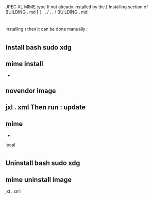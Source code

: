 #
#
JPEG
XL
MIME
type
If
not
already
installed
by
the
[
Installing
section
of
BUILDING
.
md
]
(
.
.
/
.
.
/
BUILDING
.
md
#
installing
)
then
it
can
be
done
manually
:
#
#
#
Install
bash
sudo
xdg
-
mime
install
-
-
novendor
image
-
jxl
.
xml
Then
run
:
update
-
mime
-
-
local
#
#
#
Uninstall
bash
sudo
xdg
-
mime
uninstall
image
-
jxl
.
xml
